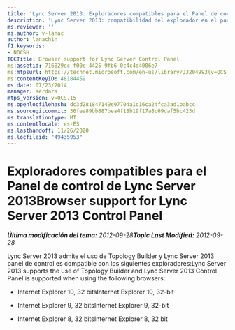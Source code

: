 ```yaml
---
title: 'Lync Server 2013: Exploradores compatibles para el Panel de control de Lync Server'
description: 'Lync Server 2013: compatibilidad del explorador en el panel de control de Lync Server.'
ms.reviewer: ''
ms.author: v-lanac
author: lanachin
f1.keywords:
- NOCSH
TOCTitle: Browser support for Lync Server Control Panel
ms:assetid: 716829ec-f00c-4425-9fb6-0c4c4d4006e7
ms:mtpsurl: https://technet.microsoft.com/en-us/library/JJ204993(v=OCS.15)
ms:contentKeyID: 48184459
ms.date: 07/23/2014
manager: serdars
mtps_version: v=OCS.15
ms.openlocfilehash: dc3d281847149e97704a1c16ca24fca3ad1babcc
ms.sourcegitcommit: 36fee89bb887bea4f18b19f17a8c69daf5bc423d
ms.translationtype: MT
ms.contentlocale: es-ES
ms.lasthandoff: 11/26/2020
ms.locfileid: "49435953"
---
```

# <a name="browser-support-for-lync-server-2013-control-panel"></a><span data-ttu-id="8e679-103">Exploradores compatibles para el Panel de control de Lync Server 2013</span><span class="sxs-lookup"><span data-stu-id="8e679-103">Browser support for Lync Server 2013 Control Panel</span></span>

<div data-xmlns="http://www.w3.org/1999/xhtml">

<div class="topic" data-xmlns="http://www.w3.org/1999/xhtml" data-msxsl="urn:schemas-microsoft-com:xslt" data-cs="https://msdn.microsoft.com/">

<div data-asp="https://msdn2.microsoft.com/asp">



</div>

<div id="mainSection">

<div id="mainBody"><span data-ttu-id="8e679-104">

<span> </span></span><span class="sxs-lookup"><span data-stu-id="8e679-104">

<span> </span></span></span>

<span data-ttu-id="8e679-105">_**Última modificación del tema:** 2012-09-28_</span><span class="sxs-lookup"><span data-stu-id="8e679-105">_**Topic Last Modified:** 2012-09-28_</span></span>

<span data-ttu-id="8e679-106">Lync Server 2013 admite el uso de Topology Builder y Lync Server 2013 panel de control es compatible con los siguientes exploradores:</span><span class="sxs-lookup"><span data-stu-id="8e679-106">Lync Server 2013 supports the use of Topology Builder and Lync Server 2013 Control Panel is supported when using the following browsers:</span></span>

  - <span data-ttu-id="8e679-107">Internet Explorer 10, 32 bits</span><span class="sxs-lookup"><span data-stu-id="8e679-107">Internet Explorer 10, 32-bit</span></span>

  - <span data-ttu-id="8e679-108">Internet Explorer 9, 32 bits</span><span class="sxs-lookup"><span data-stu-id="8e679-108">Internet Explorer 9, 32-bit</span></span>

  - <span data-ttu-id="8e679-109">Internet Explorer 8, 32 bits</span><span class="sxs-lookup"><span data-stu-id="8e679-109">Internet Explorer 8, 32 bit</span></span>

<span data-ttu-id="8e679-110"></div>

<span> </span>

</div>

</div>

</span><span class="sxs-lookup"><span data-stu-id="8e679-110"></div>

<span> </span>

</div>

</div>

</span></span></div>

